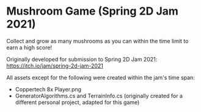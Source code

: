 # Mushroom Game (Spring 2D Jam 2021)

Collect and grow as many mushrooms as you can within the time limit to earn a high score!

Originally developed for submission to Spring 2D Jam 2021: https://itch.io/jam/spring-2d-jam-2021

All assets except for the following were created within the jam's time span:
* Coppertech 8x Player.png
* GeneratorAlgorithms.cs and TerrainInfo.cs (originally created for a different personal project, adapted for this game)